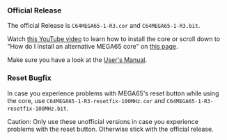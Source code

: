 ### Official Release

The official Release is `C64MEGA65-1-R3.cor` and `C64MEGA65-1-R3.bit`.

Watch [this YouTube video](https://youtu.be/6ZcUFY77o3A) to learn how to
install the core  or scroll down to
"How do I install an alternative MEGA65 core" on
[this page](https://sy2002.github.io/m65cores/).

Make sure you have a look at the [User's Manual](https://github.com/MJoergen/C64MEGA65/blob/V1/README.md).

### Reset Bugfix

In case you experience problems with MEGA65's reset button while using the
core, use `C64MEGA65-1-R3-resetfix-100MHz.cor`
and `C64MEGA65-1-R3-resetfix-100MHz.bit`.

Caution: Only use these unofficial versions in case you experience problems
with the reset button. Otherwise stick with the official release.
